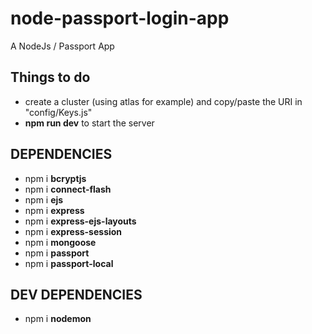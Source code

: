 # node-passport-login-app
A NodeJs / Passport App

## Things to do
  - create a cluster (using atlas for example) and copy/paste the URI in "config/Keys.js"
  - **npm run dev** to start the server

## DEPENDENCIES
  - npm i **bcryptjs**
  - npm i **connect-flash**
  - npm i **ejs**
  - npm i **express**
  - npm i **express-ejs-layouts**
  - npm i **express-session**
  - npm i **mongoose**
  - npm i **passport**
  - npm i **passport-local**
  
## DEV DEPENDENCIES
  - npm i **nodemon**
